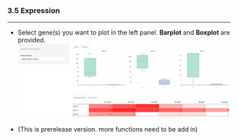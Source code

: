 ###  3.5 Expression

---
- Select gene(s) you want to plot in the left panel. **Barplot** and **Boxplot** are provided.
   ![expression](../www/expressionPlot.png)

- (This is prerelease version. more functions need to be add in)